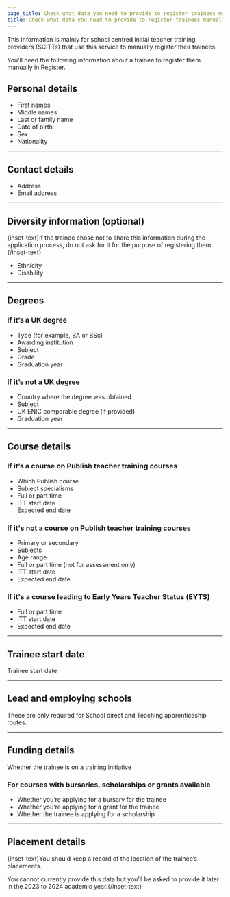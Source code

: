 ```yaml
---
page_title: Check what data you need to provide to register trainees manually
title: Check what data you need to provide to register trainees manually
---
```


This information is mainly for school centred initial teacher training providers (SCITTs) that use this service to manually register their trainees.

You’ll need the following information about a trainee to register them manually in Register.

## Personal details

<ul class="govuk-list"> 
<li> First names </li>  
<li> Middle names  </li> 
<li> Last or family name  </li> 
<li> Date of birth  </li> 
<li> Sex </li>
<li>Nationality</li>
</ul>

<hr class="govuk-section-break govuk-section-break--m govuk-section-break--visible">

## Contact details

<ul class="govuk-list">
<li> Address  </li>
<li> Email address</li>
</ul>

<hr class="govuk-section-break govuk-section-break--m govuk-section-break--visible">

## Diversity information (optional)

{inset-text}If the trainee chose not to share this information during the application process, do not ask for it for the purpose of registering them.{/inset-text}

<ul class="govuk-list">
<li> Ethnicity </li>
<li> Disability </li>
</ul>
<hr class="govuk-section-break govuk-section-break--m govuk-section-break--visible">

## Degrees

### If it’s a UK degree

<ul class="govuk-list">
<li> Type (for example, BA or BSc) </li>
<li> Awarding institution  </li>
<li> Subject  </li>
<li> Grade  </li>
<li> Graduation year </li>  
</ul>

### If it’s not a UK degree

<ul class="govuk-list">
<li> Country where the degree was obtained </li>  
<li> Subject </li> 
<li> UK ENIC comparable degree (if provided) </li>  
<li> Graduation year </li> 
</ul>
<hr class="govuk-section-break govuk-section-break--m govuk-section-break--visible">

## Course details

### If it’s a course on Publish teacher training courses
<ul class="govuk-list">
<li> Which Publish course  </li>
<li> Subject specialisms  </li>
<li> Full or part time  </li>
<li> ITT start date  </li>
Expected end date  
</ul>

### If it's not a course on Publish teacher training courses

<ul class="govuk-list">
<li> Primary or secondary </li>
<li> Subjects </li>
<li> Age range </li>
<li> Full or part time (not for assessment only) </li>
<li> ITT start date </li>
<li> Expected end date </li> 
</ul>

### If it's a course leading to Early Years Teacher Status (EYTS)

<ul class="govuk-list">
<li> Full or part time </li>
<li> ITT start date </li>
<li> Expected end date  </li>
</ul>

<hr class="govuk-section-break govuk-section-break--m govuk-section-break--visible">

## Trainee start date

Trainee start date

<hr class="govuk-section-break govuk-section-break--m govuk-section-break--visible">

## Lead and employing schools

These are only required for School direct and Teaching apprenticeship routes.

<hr class="govuk-section-break govuk-section-break--m govuk-section-break--visible">

## Funding details

Whether the trainee is on a training initiative 

### For courses with bursaries, scholarships or grants available

<ul class="govuk-list">
<li> Whether you’re applying for a bursary for the trainee  </li>
<li> Whether you’re applying for a grant for the trainee  </li>
<li> Whether the trainee is applying for a scholarship  </li>
</ul>

<hr class="govuk-section-break govuk-section-break--m govuk-section-break--visible">

## Placement details

{inset-text}You should keep a record of the location of the trainee’s placements.

You cannot currently provide this data but you’ll be asked to provide it later in the 2023 to 2024 academic year.{/inset-text}
